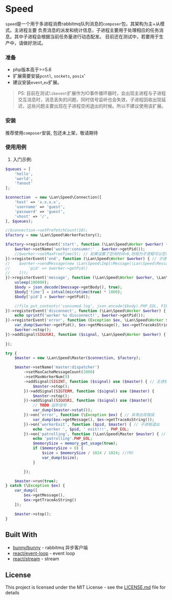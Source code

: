 # Speed

 `speed`是一个用于多进程消费rabbitmq队列消息的`composer`包，其架构为主+从模式。主进程主要
负责消息的派发和统计信息，子进程主要用于处理相应的任务消息。其中子进程会根据当前任务量进行动态配发。
目前还在测试中，若要用于生产中，请做好测试。

### 准备

 - php版本高于>=5.6
 - 扩展需要安装`pcntl`, `sockets`, `posix`'
 - 建议安装`event`,`ev`扩展。

> PS: 目前在测试`libevent`扩展作为IO事件循环器时，会出现主进程与子进程交互消息时，消息丢失的问题，同时信号监听也会失效，子进程回收出现延迟，这些问题主要出现在子进程空闲退出的时候。所以不建议使用该扩展。

### 安装

推荐使用`composer`安装, 包还未上架，敬请期待

### 使用用例
1. 入门示例:
```php
$queues = [
    'hello',
    'world',
    'fanout'
];

$connection  = new \Lan\Speed\Connection([
    'host' => 'x.x.x.x',
    'username' => 'guest',
    'password' => 'guest',
    'vhost' => '/',
], $queues);

//$connection->setPrefetchCount(10);
$factory = new \Lan\Speed\WorkerFactory();

$factory->registerEvent('start', function (\Lan\Speed\Worker $worker) {
    $worker->setName('worker:consumer:' . $worker->getPid());
    //$worker->setMaxFreeTime(5); // 如果设置了空闲时间>0,则视为子进程可以空闲退出，
})->registerEvent('end', function (\Lan\Speed\Worker $worker) { // 子进程退出触发的end事件
//    $worker->sendMessage(new \Lan\Speed\Impl\Message(\Lan\Speed\MessageAction::MESSAGE_WORKER_EXIT, [
//        'pid' => $worker->getPid()
//    ]));
})->registerEvent('message', function (\Lan\Speed\Worker $worker, \Lan\Speed\Message $message) { // 消息处理事件，rabbitmq 转发给子进程的消息
    usleep(100000);
    $body = json_decode($message->getBody(), true);
    $body['time'] = intval(microtime(true) * 1000);
    $body['pid'] = $worker->getPid();

    //file_put_contents('consumed.log', json_encode($body).PHP_EOL, FILE_APPEND);
})->registerEvent('disconnect', function (\Lan\Speed\Worker $worker) { // IPC socket 连接断开
    echo sprintf('worker %s disconnect!', $worker->getPid());
})->registerEvent('error', function (Exception $ex, \Lan\Speed\Worker $worker) { // 子进程出现的异常
    var_dump($worker->getPid(), $ex->getMessage(), $ex->getTraceAsString());
    $worker->stop();
})->addSignal(SIGUSR1, function ($signal, \Lan\Speed\Worker $worker) {  // 添加信号处理handler
    
});

try {
    $master = new \Lan\Speed\Master($connection, $factory);

    $master->setName('master:dispatcher')
        ->setMaxCacheMessageCount(2000)
        ->setMaxWorkerNum(5)
        ->addSignal(SIGINT, function ($signal) use ($master) { // 主进程添加信号处理handler
            $master->stop();
        })->addSignal(SIGTERM, function ($signal) use ($master) {
            $master->stop();
        })->addSignal(SIGUSR1, function ($signal) use ($master){
            // TODO 监听信号
            var_dump($master->stat());
        })->on('error', function (\Exception $ex) { // 异常出现错误
            var_dump($ex->getMessage(), $ex->getTraceAsString());
        })->on('workerExit', function ($pid, $master) { // 子进程退出
            echo 'worker ', $pid, ' exit!!!', PHP_EOL;
        })->on('patrolling', function (\Lan\Speed\Master $master) { // 轮询，默认为60s一次
            echo 'patrolling'.PHP_EOL;
            $memorySize = memory_get_usage(true);
            if ($memorySize > 0) {
                $size = $memorySize / 1024 / 1024; //(M)
                var_dump($size);
            }

        });

    $master->run(true);
} catch (\Exception $ex) {
    var_dump([
        $ex->getMessage(),
        $ex->getTraceAsString()
    ]);

    $master->stop();
}
```
## Built With

* [bunny/bunny](http://www.dropwizard.io/1.0.2/docs/) - rabbitmq  异步客户端
* [react/event-loop](http://www.dropwizard.io/1.0.2/docs/) - event loop
* [react/stream](http://www.dropwizard.io/1.0.2/docs/) - stream 

## License

This project is licensed under the MIT License - see the [LICENSE.md](LICENSE.md) file for details

